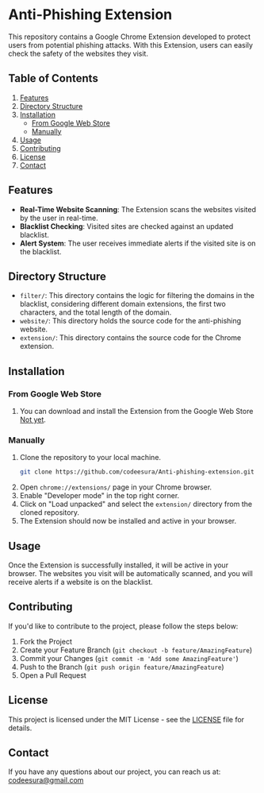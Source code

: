 # Anti-Phishing Extension

This repository contains a Google Chrome Extension developed to protect users from potential phishing attacks. With this Extension, users can easily check the safety of the websites they visit.

## Table of Contents

1. [Features](#features)
2. [Directory Structure](#directory-structure)
3. [Installation](#installation)
   - [From Google Web Store](#from-google-web-store)
   - [Manually](#manually)
4. [Usage](#usage)
5. [Contributing](#contributing)
6. [License](#license)
7. [Contact](#contact)

## Features

- **Real-Time Website Scanning**: The Extension scans the websites visited by the user in real-time.
- **Blacklist Checking**: Visited sites are checked against an updated blacklist.
- **Alert System**: The user receives immediate alerts if the visited site is on the blacklist.

## Directory Structure

- `filter/`: This directory contains the logic for filtering the domains in the blacklist, considering different domain extensions, the first two characters, and the total length of the domain.
- `website/`: This directory holds the source code for the anti-phishing website.
- `extension/`: This directory contains the source code for the Chrome extension.

## Installation

### From Google Web Store

1. You can download and install the Extension from the Google Web Store [Not yet](Link).

### Manually

1. Clone the repository to your local machine.
   ```sh
   git clone https://github.com/codeesura/Anti-phishing-extension.git
   ```
2. Open `chrome://extensions/` page in your Chrome browser.
3. Enable "Developer mode" in the top right corner.
4. Click on "Load unpacked" and select the `extension/` directory from the cloned repository.
5. The Extension should now be installed and active in your browser.

## Usage

Once the Extension is successfully installed, it will be active in your browser. The websites you visit will be automatically scanned, and you will receive alerts if a website is on the blacklist.

## Contributing

If you'd like to contribute to the project, please follow the steps below:

1. Fork the Project
2. Create your Feature Branch (`git checkout -b feature/AmazingFeature`)
3. Commit your Changes (`git commit -m 'Add some AmazingFeature'`)
4. Push to the Branch (`git push origin feature/AmazingFeature`)
5. Open a Pull Request

## License

This project is licensed under the MIT License - see the [LICENSE](LICENSE) file for details.

## Contact

If you have any questions about our project, you can reach us at: [codeesura@gmail.com](mailto:codeesura@gmail.com)
